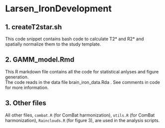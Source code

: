# Larsen_IronDevelopment

## 1. createT2star.sh
This code snippet contains bash code to calculate T2* and R2* and spatially normalize them to the study template.

## 2. GAMM_model.Rmd
This R markdown file contains all the code for statistical anlyses and figure generation.  
The code reads in the data file brain_iron_data.Rda . 
See comments in code for more information.

## 3. Other files
All other files, `combat.R` (for ComBat harmonization), `utils.R` (for ComBat harmonization), `Rainclouds.R` (for figure 3), are used in the analysis scripts.
